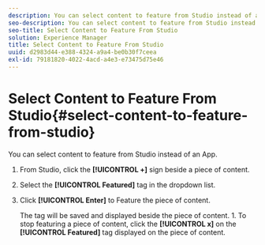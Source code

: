 ```yaml
---
description: You can select content to feature from Studio instead of an App.
seo-description: You can select content to feature from Studio instead of an App.
seo-title: Select Content to Feature From Studio
solution: Experience Manager
title: Select Content to Feature From Studio
uuid: d2983d44-e388-4324-a9a4-be0b30f7ceea
exl-id: 79181820-4022-4acd-a4e3-e73475d75e46
---
```

# Select Content to Feature From Studio{#select-content-to-feature-from-studio}

You can select content to feature from Studio instead of an App.

1. From Studio, click the **[!UICONTROL +]** sign beside a piece of content.
1. Select the **[!UICONTROL Featured]** tag in the dropdown list.
1. Click **[!UICONTROL Enter]** to Feature the piece of content.

   The tag will be saved and displayed beside the piece of content. 1. To stop featuring a piece of content, click the **[!UICONTROL x]** on the **[!UICONTROL Featured]** tag displayed on the piece of content.
